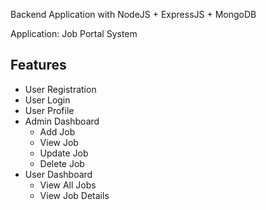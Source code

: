 Backend Application with NodeJS + ExpressJS + MongoDB

Application: Job Portal System

## Features

- User Registration
- User Login
- User Profile
- Admin Dashboard
  - Add Job
  - View Job
  - Update Job
  - Delete Job
- User Dashboard
  - View All Jobs
  - View Job Details
